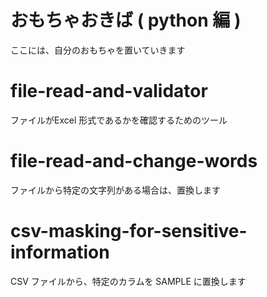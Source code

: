 # おもちゃおきば ( python 編 )

ここには、自分のおもちゃを置いていきます

# file-read-and-validator
ファイルがExcel 形式であるかを確認するためのツール

# file-read-and-change-words
ファイルから特定の文字列がある場合は、置換します

# csv-masking-for-sensitive-information
CSV ファイルから、特定のカラムを SAMPLE に置換します